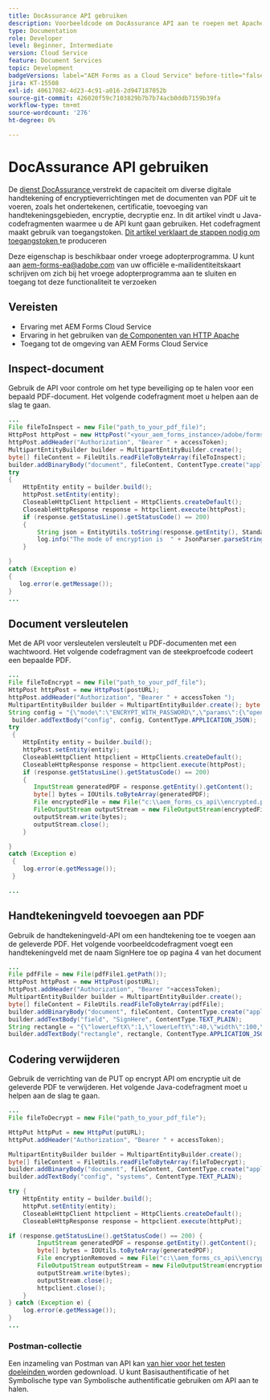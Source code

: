 ```yaml
---
title: DocAssurance API gebruiken
description: Voorbeeldcode om DocAssurance API aan te roepen met Apache HTTP Components in Java
type: Documentation
role: Developer
level: Beginner, Intermediate
version: Cloud Service
feature: Document Services
topic: Development
badgeVersions: label="AEM Forms as a Cloud Service" before-title="false"
jira: KT-15508
exl-id: 40617082-4d23-4c91-a016-2d947187052b
source-git-commit: 426020f59c7103829b7b7b74acb0ddb7159b39fa
workflow-type: tm+mt
source-wordcount: '276'
ht-degree: 0%

---
```


# DocAssurance API gebruiken

De [ dienst DocAssurance ](https://developer.adobe.com/experience-manager-forms-cloud-service-developer-reference/api/docassurance/#tag/DocAssurance) verstrekt de capaciteit om diverse digitale handtekening of encryptieverrichtingen met de documenten van PDF uit te voeren, zoals het ondertekenen, certificatie, toevoeging van handtekeningsgebieden, encryptie, decryptie enz.
In dit artikel vindt u Java-codefragmenten waarmee u de API kunt gaan gebruiken. Het codefragment maakt gebruik van toegangstoken. [ Dit artikel verklaart de stappen nodig om toegangstoken ](https://experienceleague.adobe.com/en/docs/experience-manager-learn/cloud-service/forms/doc-gen-formscs/introduction) te produceren


<span class="preview"> Deze eigenschap is beschikbaar onder vroege adopterprogramma. U kunt aan aem-forms-ea@adobe.com van uw officiële e-mailidentiteitskaart schrijven om zich bij het vroege adopterprogramma aan te sluiten en toegang tot deze functionaliteit te verzoeken </span>


## Vereisten

* Ervaring met AEM Forms Cloud Service
* Ervaring in het gebruiken van [ de Componenten van HTTP Apache ](https://hc.apache.org/httpcomponents-client-4.5.x/)
* Toegang tot de omgeving van AEM Forms Cloud Service

## Inspect-document

Gebruik de API voor controle om het type beveiliging op te halen voor een bepaald PDF-document. Het volgende codefragment moet u helpen aan de slag te gaan.

```java
...
File fileToInspect = new File("path_to_your_pdf_file)";
HttpPost httpPost = new HttpPost("<your_aem_forms_instance>/adobe/forms/document/assure/inspect");
httpPost.addHeader("Authorization", "Bearer " + accessToken);
MultipartEntityBuilder builder = MultipartEntityBuilder.create();
byte[] fileContent = FileUtils.readFileToByteArray(fileToInspect);
builder.addBinaryBody("document", fileContent, ContentType.create("application/pdf"), "BenefitOverview.pdf");
try
{
    HttpEntity entity = builder.build();
    httpPost.setEntity(entity);
    CloseableHttpClient httpclient = HttpClients.createDefault();
    CloseableHttpResponse response = httpclient.execute(httpPost);
    if (response.getStatusLine().getStatusCode() == 200)   
    {
        String json = EntityUtils.toString(response.getEntity(), StandardCharsets.UTF_8);
        log.info("The mode of encryption is  " + JsonParser.parseString(json).getAsJsonObject().get("mode").getAsString());
    }

} 
catch (Exception e)
{
   log.error(e.getMessage());
}
...
```


## Document versleutelen

Met de API voor versleutelen versleutelt u PDF-documenten met een wachtwoord. Het volgende codefragment van de steekproefcode codeert een bepaalde PDF.

```java
...
File fileToEncrypt = new File("path_to_your_pdf_file");
HttpPost httpPost = new HttpPost(postURL);
httpPost.addHeader("Authorization", "Bearer " + accessToken ");
MultipartEntityBuilder builder = MultipartEntityBuilder.create(); byte[] fileContent = FileUtils.readFileToByteArray(fileToEncrypt); builder.addBinaryBody("document", fileContent, ContentType.create("application/pdf"), "BenefitOverview.pdf");
String config = "{\"mode\":\"ENCRYPT_WITH_PASSWORD\",\"params\":{\"openPassword\":\"adobe\",\"permPassword\":\"systems\",\"permissions\":[\"ALL_PERM\"]}}";
 builder.addTextBody("config", config, ContentType.APPLICATION_JSON);
try
 {
    HttpEntity entity = builder.build();
    httpPost.setEntity(entity);
    CloseableHttpClient httpclient = HttpClients.createDefault();
    CloseableHttpResponse response = httpclient.execute(httpPost);
    if (response.getStatusLine().getStatusCode() == 200)
    {
       InputStream generatedPDF = response.getEntity().getContent();
       byte[] bytes = IOUtils.toByteArray(generatedPDF);
       File encryptedFile = new File("c:\\aem_forms_cs_api\\encrypted.pdf");
       FileOutputStream outputStream = new FileOutputStream(encryptedFile);
       outputStream.write(bytes);
       outputStream.close();
    }

}
catch (Exception e)
 {
    log.error(e.getMessage());
 }

...
```

## Handtekeningveld toevoegen aan PDF

Gebruik de handtekeningveld-API om een handtekening toe te voegen aan de geleverde PDF. Het volgende voorbeeldcodefragment voegt een handtekeningveld met de naam SignHere toe op pagina 4 van het document

```java
...
File pdfFile = new File(pdfFile1.getPath());
HttpPost httpPost = new HttpPost(postURL);
httpPost.addHeader("Authorization", "Bearer "+accessToken);
MultipartEntityBuilder builder = MultipartEntityBuilder.create();
byte[] fileContent = FileUtils.readFileToByteArray(pdfFile);
builder.addBinaryBody("document", fileContent, ContentType.create("application/pdf"), "BenefitOverview.pdf");
builder.addTextBody("field", "SignHere", ContentType.TEXT_PLAIN);
String rectangle = "{\"lowerLeftX\":1,\"lowerLeftY\":40,\"width\":100,\"height\":100}";
builder.addTextBody("rectangle", rectangle, ContentType.APPLICATION_JSON);
```


## Codering verwijderen

Gebruik de verrichting van de PUT op encrypt API om encryptie uit de geleverde PDF te verwijderen. Het volgende Java-codefragment moet u helpen aan de slag te gaan.

```java
...
File fileToDecrypt = new File("path_to_your_pdf_file");

HttpPut httpPut = new HttpPut(putURL);
httpPut.addHeader("Authorization", "Bearer " + accessToken);

MultipartEntityBuilder builder = MultipartEntityBuilder.create();
byte[] fileContent = FileUtils.readFileToByteArray(fileToDecrypt);
builder.addBinaryBody("document", fileContent, ContentType.create("application/pdf"), "BenefitOverview.pdf");
builder.addTextBody("config", "systems", ContentType.TEXT_PLAIN);

try {
    HttpEntity entity = builder.build();
    httpPut.setEntity(entity);
    CloseableHttpClient httpclient = HttpClients.createDefault();
    CloseableHttpResponse response = httpclient.execute(httpPut);

if (response.getStatusLine().getStatusCode() == 200) {
        InputStream generatedPDF = response.getEntity().getContent();
        byte[] bytes = IOUtils.toByteArray(generatedPDF);
        File encryptionRemoved = new File("c:\\aem_forms_cs_api\\encryption_removed.pdf");
        FileOutputStream outputStream = new FileOutputStream(encryptionRemoved);
        outputStream.write(bytes);
        outputStream.close();
        httpclient.close();
    }
} catch (Exception e) {
    log.error(e.getMessage());
}
...
```

### Postman-collectie

Een inzameling van Postman van API kan [ van hier voor het testen doeleinden ](assets/DocAssuranceAPI.postman_collection.json) worden gedownload. U kunt Basisauthentificatie of het Symbolische type van Symbolische authentificatie gebruiken om API aan te halen.
